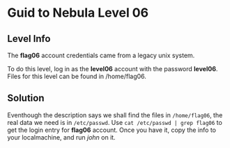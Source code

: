 # Guid to Nebula Level 06


## Level Info 
The **flag06** account credentials came from a legacy unix system.

To do this level, log in as the **level06** account with the password **level06**. Files for this level can be found in /home/flag06.


## Solution
Eventhough the description says we shall find the files in `/home/flag06`, the real data we need is in `/etc/passwd`.
Use `cat /etc/passwd | grep flag06` to get the login entry for **flag06** account.
Once you have it, copy the info to your localmachine, and run _john_ on it.
